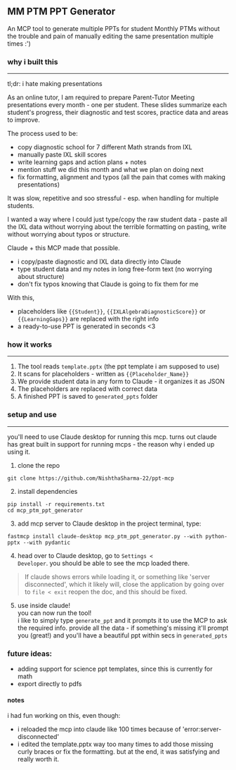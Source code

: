 ## MM PTM PPT Generator

An MCP tool to generate multiple PPTs for student Monthly PTMs without the trouble and pain of manually editing the same presentation multiple times :')

### why i built this
---
tl;dr: i hate making presentations

As an online tutor, I am required to prepare Parent-Tutor Meeting presentations every month - one per student. These slides summarize each student's progress, their diagnostic and test scores, practice data and areas to improve.

The process used to be:

- copy diagnostic school for 7 different Math strands from IXL
- manually paste IXL skill scores
- write learning gaps and action plans + notes
- mention stuff we did this month and what we plan on doing next
- fix formatting, alignment and typos (all the pain that comes with making presentations)

It was slow, repetitive and soo stressful - esp. when handling for multiple students.

I wanted a way where I could just type/copy the raw student data - paste all the IXL data without worrying about the terrible formatting on pasting, write without worrying about typos or structure.

Claude + this MCP made that possible.

- i copy/paste diagnostic and IXL data directly into Claude
- type student data and my notes in long free-form text (no worrying about structure)
- don't fix typos knowing that Claude is going to fix them for me

With this,

- placeholders like <code>{{Student}}</code>, <code>{{IXLAlgebraDiagnosticScore}}</code> or <code>{{LearningGaps}}</code> are replaced with the right info
- a ready-to-use PPT is generated in seconds <3

### how it works
---
1. The tool reads <code>template.pptx</code> (the ppt template i am supposed to use)
2. It scans for placeholders - written as <code>{{Placeholder_Name}}</code>
3. We provide student data in any form to Claude - it organizes it as JSON
4. The placeholders are replaced with correct data
5. A finished PPT is saved to <code>generated_ppts</code> folder

### setup and use
---
you'll need to use Claude desktop for running this mcp. turns out claude has great built in support for running mcps - the reason why i ended up using it.
<br>
1. clone the repo
```
git clone https://github.com/NishthaSharma-22/ppt-mcp
```

2. install dependencies
```
pip install -r requirements.txt
cd mcp_ptm_ppt_generator
```

3. add mcp server to Claude desktop
in the project terminal, type:
```
fastmcp install claude-desktop mcp_ptm_ppt_generator.py --with python-pptx --with pydantic
```

4. head over to Claude desktop, go to <code>Settings &lt; Developer</code>. you should be able to see the mcp loaded there.


> If claude shows errors while loading it, or something like 'server disconnected', which it likely will, close the application by going over to <code>file &lt; exit</code>
reopen the doc, and this should be fixed.


5. use inside claude!<br>
you can now run the tool!<br>
i like to simply type <code>generate_ppt</code> and it prompts it to use the MCP to ask the required info. provide all the data - if something's missing it'll prompt you (great!) and you'll have a beautiful ppt within secs in <code>generated_ppts</code>

### future ideas:
- adding support for science ppt templates, since this is currently for math
- export directly to pdfs


#### notes
i had fun working on this, even though:
- i reloaded the mcp into claude like 100 times because of 'error:server-disconnected' 
- i edited the template.pptx way too many times to add those missing curly braces or fix the formatting. 
but at the end, it was satisfying and really worth it.
